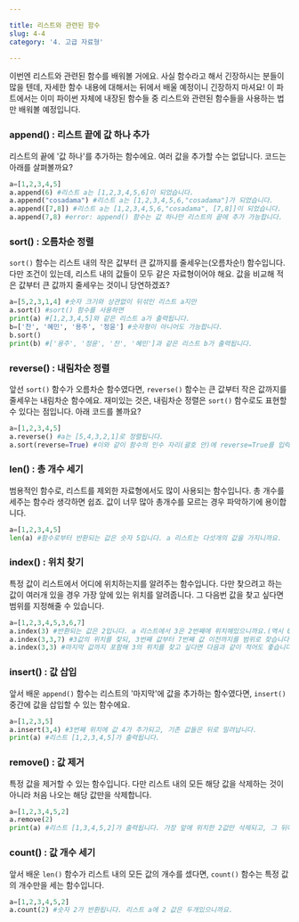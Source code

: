 ```yaml
---

title: 리스트와 관련된 함수
slug: 4-4
category: '4. 고급 자료형'

---
```


이번엔 리스트와 관련된 함수를 배워볼 거에요. 사실 함수라고 해서 긴장하시는 분들이 많을 텐데, 자세한 함수 내용에 대해서는 뒤에서 배울 예정이니 긴장하지 마셔요! 이 파트에서는 이미 파이썬 자체에 내장된 함수들 중 리스트와 관련된 함수들을 사용하는 법만 배워볼 예정입니다.

### append() : 리스트 끝에 값 하나 추가
리스트의 끝에 '값 하나'를 추가하는 함수에요. 여러 값을 추가할 수는 없답니다. 코드는 아래를 살펴볼까요?
```python
a=[1,2,3,4,5]
a.append(6) #리스트 a는 [1,2,3,4,5,6]이 되었습니다.
a.append("cosadama") #리스트 a는 [1,2,3,4,5,6,"cosadama"]가 되었습니다.
a.append([7,8]) #리스트 a는 [1,2,3,4,5,6,"cosadama", [7,8]]이 되었습니다.
a.append(7,8) #error: append() 함수는 값 하나만 리스트의 끝에 추가 가능합니다.
```
### sort() : 오름차순 정렬
`sort()` 함수는 리스트 내의 작은 값부터 큰 값까지를 줄세우는(오름차순!) 함수입니다. 다만 조건이 있는데, 리스트 내의 값들이 모두 같은 자료형이어야 해요. 값을 비교해 적은 값부터 큰 값까지 줄세우는 것이니 당연하겠죠?
```python
a=[5,2,3,1,4] #숫자 크기와 상관없이 뒤섞인 리스트 a지만
a.sort() #sort() 함수를 사용하면
print(a) #[1,2,3,4,5]와 같은 리스트 a가 출력됩니다.
b=['찬', '혜민', '용주', '정윤'] #숫자형이 아니어도 가능합니다.
b.sort()
print(b) #['용주', '정윤', '찬', '혜민']과 같은 리스트 b가 출력됩니다.
```

### reverse() : 내림차순 정렬
앞선 `sort()` 함수가 오름차순 함수였다면, `reverse()` 함수는 큰 값부터 작은 값까지를 줄세우는 내림차순 함수에요. 재미있는 것은, 내림차순 정렬은 `sort()` 함수로도 표현할 수 있다는 점입니다. 아래 코드를 볼까요?
```python
a=[1,2,3,4,5]
a.reverse() #a는 [5,4,3,2,1]로 정렬됩니다.
a.sort(reverse=True) #이와 같이 함수의 인수 자리(괄호 안)에 reverse=True를 입력해주면 내림차순 정렬이 가능해집니다. 당연히 결과는 [5,4,3,2,1]이 됩니다.
```

### len() : 총 개수 세기
범용적인 함수로, 리스트를 제외한 자료형에서도 많이 사용되는 함수입니다. 총 개수를 세주는 함수라 생각하면 쉽죠. 값이 너무 많아 총개수를 모르는 경우 파악하기에 용이합니다.
```python
a=[1,2,3,4,5]
len(a) #함수로부터 반환되는 값은 숫자 5입니다. a 리스트는 다섯개의 값을 가지니까요.
```

### index() : 위치 찾기
특정 값이 리스트에서 어디에 위치하는지를 알려주는 함수입니다. 다만 찾으려고 하는 값이 여러개 있을 경우 가장 앞에 있는 위치를 알려줍니다. 그 다음번 값을 찾고 싶다면 범위를 지정해줄 수 있습니다.
```python
a=[1,2,3,4,5,3,6,7]
a.index(3) #반환되는 값은 2입니다. a 리스트에서 3은 2번째에 위치해있으니까요.(역시 0부터 셉니다!)
a.index(3,3,7) #3값의 위치를 찾되, 3번째 값부터 7번째 값 이전까지를 범위로 찾습니다. 2번째 다음의 3값은 5번째에 위치해있으므로 숫자 5가 반환됩니다.
a.index(3,3) #마지막 값까지 포함해 3의 위치를 찾고 싶다면 다음과 같이 적어도 좋습니다. 3값의 위치를 찾되, 3번째 값부터 마지막 값까지의 범위에서 찾는다는 의미입니다.
```

### insert() : 값 삽입
앞서 배운 `append()` 함수는 리스트의 '마지막'에 값을 추가하는 함수였다면, `insert()` 중간에 값을 삽입할 수 있는 함수에요.
```python
a=[1,2,3,5]
a.insert(3,4) #3번째 위치에 값 4가 추가되고, 기존 값들은 뒤로 밀려납니다.
print(a) #리스트 [1,2,3,4,5]가 출력됩니다.
```

### remove() : 값 제거
특정 값을 제거할 수 있는 함수입니다. 다만 리스트 내의 모든 해당 값을 삭제하는 것이 아니라 처음 나오는 해당 값만을 삭제합니다.
```python
a=[1,2,3,4,5,2]
a.remove(2)
print(a) #리스트 [1,3,4,5,2]가 출력됩니다. 가장 앞에 위치한 2값만 삭제되고, 그 뒤에 위치한 2값은 여전히 남아있음을 알 수 있습니다.
```

### count() : 값 개수 세기
앞서 배운 `len()` 함수가 리스트 내의 모든 값의 개수를 셌다면, `count()` 함수는 특정 값의 개수만을 세는 함수입니다.
```python
a=[1,2,3,4,5,2]
a.count(2) #숫자 2가 반환됩니다. 리스트 a에 2 값은 두개있으니까요.
```
